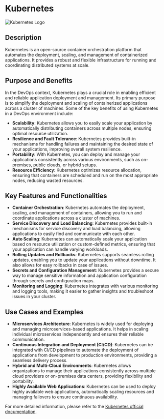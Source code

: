
# Kubernetes

![Kubernetes Logo](https://1000logos.net/wp-content/uploads/2022/07/Kubernetes-Logo-768x432.png)

## Description
Kubernetes is an open-source container orchestration platform that automates the deployment, scaling, and management of containerized applications. It provides a robust and flexible infrastructure for running and coordinating distributed systems at scale.

## Purpose and Benefits
In the DevOps context, Kubernetes plays a crucial role in enabling efficient and reliable application deployment and management. Its primary purpose is to simplify the deployment and scaling of containerized applications across a cluster of machines. Some of the key benefits of using Kubernetes in a DevOps environment include:

- **Scalability**: Kubernetes allows you to easily scale your application by automatically distributing containers across multiple nodes, ensuring optimal resource utilization.
- **Resilience and Fault Tolerance**: Kubernetes provides built-in mechanisms for handling failures and maintaining the desired state of your applications, improving overall system resilience.
- **Portability**: With Kubernetes, you can deploy and manage your applications consistently across various environments, such as on-premises, public clouds, or hybrid setups.
- **Resource Efficiency**: Kubernetes optimizes resource allocation, ensuring that containers are scheduled and run on the most appropriate nodes, reducing wasted resources.

## Key Features and Functionalities
- **Container Orchestration**: Kubernetes automates the deployment, scaling, and management of containers, allowing you to run and coordinate applications across a cluster of machines.
- **Service Discovery and Load Balancing**: Kubernetes provides built-in mechanisms for service discovery and load balancing, allowing applications to easily find and communicate with each other.
- **Auto Scaling**: Kubernetes can automatically scale your application based on resource utilization or custom-defined metrics, ensuring that your application can handle varying workloads.
- **Rolling Updates and Rollbacks**: Kubernetes supports seamless rolling updates, enabling you to update your applications without downtime. It also allows for easy rollbacks in case of issues.
- **Secrets and Configuration Management**: Kubernetes provides a secure way to manage sensitive information and application configuration through secrets and configuration maps.
- **Monitoring and Logging**: Kubernetes integrates with various monitoring and logging tools, making it easier to gather insights and troubleshoot issues in your cluster.

## Use Cases and Examples
- **Microservices Architecture**: Kubernetes is widely used for deploying and managing microservices-based applications. It helps in scaling individual microservices independently and ensures their reliable communication.
- **Continuous Integration and Deployment (CI/CD)**: Kubernetes can be integrated with CI/CD pipelines to automate the deployment of applications from development to production environments, providing a seamless delivery process.
- **Hybrid and Multi-Cloud Environments**: Kubernetes allows organizations to manage their applications consistently across multiple cloud providers or on-premises data centers, providing flexibility and portability.
- **Highly Available Web Applications**: Kubernetes can be used to deploy highly available web applications, automatically scaling resources and managing failovers to ensure continuous availability.

For more detailed information, please refer to the [Kubernetes official documentation](https://kubernetes.io/docs/).
